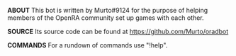 **ABOUT**
This bot is written by Murto#9124 for the purpose of helping members of the OpenRA community set up games with each other.

**SOURCE**
Its source code can be found at https://github.com/Murto/oradbot

**COMMANDS**
For a rundown of commands use "!help".
